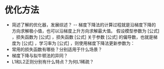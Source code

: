 # 优化方法

- 简述了解的优化器，发展综述？
-- 梯度下降法的计算过程就是沿梯度下降的方向求解极小值，也可以沿梯度上升方向求解最大值。 假设模型参数为 [公式] ，损失函数为 [公式] ，损失函数 [公式] 关于参数 [公式] 的偏导数，也就是梯度为 [公式] ，学习率为 [公式] ，则使用梯度下降法更新参数为：
- 常用的损失函数有哪些？分别适用于什么场景？
- 梯度下降与拟牛顿法的异同？
- L1和L2正则分别有什么特点？为何L1稀疏？
